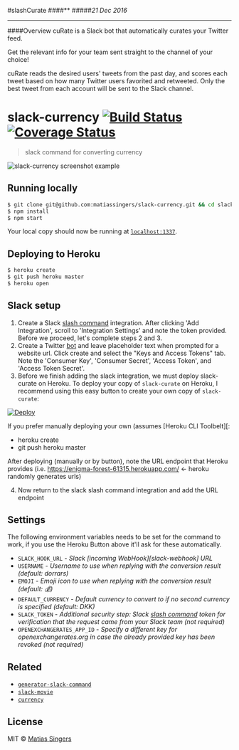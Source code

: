 #slashCurate
####**
#####*21 Dec 2016*

***
####Overview
cuRate is a Slack bot that automatically curates your Twitter feed. 

Get the relevant info for your team sent straight to the channel of your choice! 

cuRate reads the desired users' tweets from the past day, and scores each tweet based on how many Twitter users favorited and retweeted. Only the best tweet from each account will be sent to the Slack channel. 

# slack-currency [![Build Status][travis-badge]][travis] [![Coverage Status][coveralls-badge]][coveralls]
> slack command for converting currency

![slack-currency screenshot example](screenshot-slack-reply.png)


## Running locally
```sh
$ git clone git@github.com:matiassingers/slack-currency.git && cd slack-currency
$ npm install
$ npm start
```

Your local copy should now be running at [`localhost:1337`](http://localhost:1337).

## Deploying to Heroku
```sh
$ heroku create
$ git push heroku master
$ heroku open
```

## Slack setup
1. Create a Slack [slash command][slack-command] integration. After clicking 'Add Integration', scroll to 'Integration Settings' and note the token provided. Before we proceed, let's complete steps 2 and 3.
2. Create a Twitter [bot][twitter-bot] and leave placeholder text when prompted for a website url. Click create and select the "Keys and Access Tokens" tab. Note the 'Consumer Key', 'Consumer Secret', 'Access Token', and 'Access Token Secret'. 
3. Before we finish adding the slack integration, we must deploy slack-curate on Heroku. To deploy your copy of `slack-curate` on Heroku, I recommend using this easy button to create your own copy of `slack-curate`:

[![Deploy](https://www.herokucdn.com/deploy/button.svg)](https://heroku.com/deploy?template=https://github.com/matiassingers/slack-currency)

If you prefer manually deploying your own (assumes [Heroku CLI Toolbelt][:
  * heroku create
  * git push heroku master

After deploying (manually or by button), note the URL endpoint that Heroku provides (i.e. https://enigma-forest-61315.herokuapp.com/ <- heroku randomly generates urls)


4. Now return to the slack slash command integration and add the URL endpoint


## Settings
The following environment variables needs to be set for the command to work, if you use the Heroku Button above it'll ask for these automatically.

- `SLACK_HOOK_URL` - *Slack [incoming WebHook][slack-webhook] URL*
- `USERNAME` - *Username to use when replying with the conversion result (default: dorrars)*
- `EMOJI` - *Emoji icon to use when replying with the conversion result (default: :moneybag:)*
- `DEFAULT_CURRENCY` - *Default currency to convert to if no second currency is specified (default: DKK)*
- `SLACK_TOKEN` - *Additional security step: Slack [slash command][slack-command] token for verification that the request came from your Slack team (not required)*
- `OPENEXCHANGERATES_APP_ID` - *Specify a different key for openexchangerates.org in case the already provided key has been revoked (not required)*


## Related
- [`generator-slack-command`](https://github.com/matiassingers/generator-slack-command)
- [`slack-movie`](https://github.com/matiassingers/slack-movie)
- [`currency`](https://github.com/srn/currency)


## License

MIT © [Matias Singers](http://mts.io)

[twitter-bot]: https://apps.twitter.com/app/new
[slack-command]: https://my.slack.com/services/new/slash-commands
[travis]: https://travis-ci.org/matiassingers/slack-currency
[travis-badge]: http://img.shields.io/travis/matiassingers/slack-currency.svg?style=flat-square
[coveralls]: https://coveralls.io/r/matiassingers/slack-currency
[coveralls-badge]: http://img.shields.io/coveralls/matiassingers/slack-currency.svg?style=flat-square
[toolbet]: https://devcenter.heroku.com/articles/heroku-cli